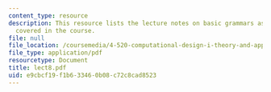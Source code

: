 ```yaml
---
content_type: resource
description: This resource lists the lecture notes on basic grammars as per the topics
  covered in the course.
file: null
file_location: /coursemedia/4-520-computational-design-i-theory-and-applications-fall-2005/e9cbcf19f1b633460b08c72c8cad8523_lect8.pdf
file_type: application/pdf
resourcetype: Document
title: lect8.pdf
uid: e9cbcf19-f1b6-3346-0b08-c72c8cad8523
---
```

